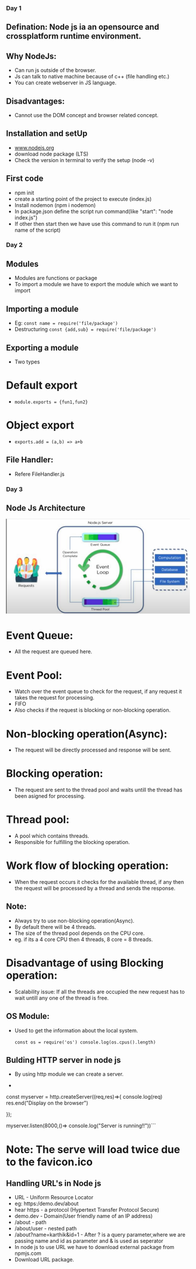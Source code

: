 ### Day 1

## Defination: Node js ia an opensource and crossplatform runtime environment.

## Why NodeJs: 

- Can run js outside of the browser.
- Js can talk to native machine because of c++ (file handling etc.)
- You can create webserver in JS language.

## Disadvantages:

- Cannot use the DOM concept and browser related concept.
  
## Installation and setUp

- www.nodejs.org
- download node package (LTS)
- Check the version in terminal to verify the setup (node -v)

## First code

- npm init
- create a starting point of the project to execute (index.js)
- Install nodemon (npm i nodemon)
- In package.json define the script run command(like "start": "node index.js")
- If other then start then we have use this command to run it (npm run name of the script)

### Day 2

## Modules 

- Modules are functions or package
- To import a module we have to export the module which we want to import

## Importing a module

- Eg: `const name = require('file/package')`
- Destructuring `const {add,sub} = require('file/package')`

## Exporting a module 

- Two types

# Default export

- `module.exports = {fun1,fun2}`

# Object export

- `exports.add = (a,b) => a+b`


## File Handler:

- Refere FileHandler.js


### Day 3

## Node Js Architecture

![alt text](NodejsArch.png)

# Event Queue:
- All the request are queued here.

# Event Pool:
- Watch over the event queue to check for the request, if any request it takes the request for processing.
- FIFO
- Also checks if the request is blocking or non-blocking operation.


# Non-blocking operation(Async):

- The request will be directly processed and response will be sent.

# Blocking operation:

- The request are sent to the thread pool and waits untill the thread has been asigned for processing.

# Thread pool:
- A pool which contains threads.
- Responsible for fulfilling the blocking operation.

# Work flow of blocking operation:

- When the request occurs it checks for the available thread, if any then the request will be processed by a thread and sends the response.


## Note:

- Always try to use non-blocking operation(Async).
- By default there will be 4 threads.
- The size of the thread pool depends on the CPU core.
- eg. if its a 4 core CPU then 4 threads, 8 core = 8 threads.
  
# Disadvantage of using Blocking operation:
- Scalability issue: If all the threads are occupied the new request has to wait untill any one of the thread is free.


## OS Module:

- Used to get the information about the local system.
  
  `const os = require('os')
   console.log(os.cpus().length)
  `

## Bulding HTTP server in node js

- By using http module we can create a server.
- ```const http = require('http')

const myserver = http.createServer((req,res)=>{
    console.log(req)
    res.end("Display on the browser")
    
});

myserver.listen(8000,()=>
console.log("Server is running!!"))```

# Note: The serve will load twice due to the favicon.ico

## Handling URL's in Node js

- URL - Uniform Resource Locator
- eg: https:/demo.dev/about
- hear https - a protocol (Hypertext Transfer Protocol Secure)
- demo.dev - Domain(User friendly name of an IP address)
- /about - path
- /about/user - nested path
- /about?name=karthik&id=1 - After ? is a query parameter,where we are passing name and id as parameter and & is used as seperator
- In node js to use URL we have to download external package from npmjs.com
- Download URL package.